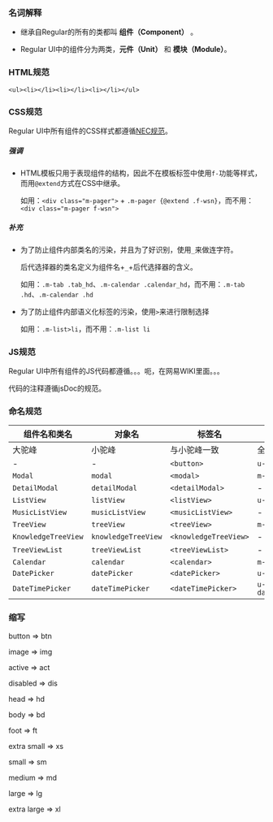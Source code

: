 ### 名词解释

- 继承自Regular的所有的类都叫 **组件（Component）** 。

- Regular UI中的组件分为两类，**元件（Unit）** 和 **模块（Module）**。

### HTML规范

```
<ul><li></li><li></li><li></li></ul>
```

### CSS规范

Regular UI中所有组件的CSS样式都遵循[NEC规范](http://nec.netease.com/standard/css-sort.html)。

##### 强调

- HTML模板只用于表现组件的结构，因此不在模板标签中使用`f-`功能等样式，而用`@extend`方式在CSS中继承。

  如用：`<div class="m-pager">` + `.m-pager {@extend .f-wsn}`，而不用：`<div class="m-pager f-wsn">`

##### 补充

- 为了防止组件内部类名的污染，并且为了好识别，使用`_`来做连字符。

  后代选择器的类名定义为组件名+`_`+后代选择器的含义。

  如用：`.m-tab .tab_hd`、`.m-calendar .calendar_hd`，而不用：`.m-tab .hd`、`.m-calendar .hd`

- 为了防止组件内部语义化标签的污染，使用`>`来进行限制选择

  如用：`.m-list>li`，而不用：`.m-list li`

### JS规范

Regular UI中所有组件的JS代码都遵循。。。呃，在网易WIKI里面。。。

代码的注释遵循jsDoc的规范。

### 命名规范

| 组件名和类名        | 对象名              | 标签名                | CSS类名        |　JS文件名  |  CSS文件名  |
| ------------------  | ------------------- | --------------------- | ---------------- | ------- | ------- |
| 大驼峰              | 小驼峰              |  与小驼峰一致         | 全小写           | 与标签名一致 | 与标签名一致 |
| -                   | -                   | `<button>`            | `u-btn`  | - | `btn.mcss` |
| `Modal`             | `modal`             | `<modal>`             | `m-modal`  | `modal.js` | `modal.mcss` |
| `DetailModal`       | `detailModal`       | `<detailModal>`       | - | `detailModal.js` | - |
| `ListView`          | `listView`          | `<listView>`          | `u-listview` | `listView.js` | `listView.mcss` |
| `MusicListView`     | `musicListView`     | `<musicListView>`     | - | `musicListView.js` | - |
| `TreeView`          | `treeView`          | `<treeView>`          | `m-treeview` | `treeView.js` | `treeView.mcss` |
| `KnowledgeTreeView` | `knowledgeTreeView` | `<knowledgeTreeView>` | -         | `knowledgeTreeView.js` | - |
| `TreeViewList`      | `treeViewList`      | `<treeViewList>`      | -     | - | - |
| `Calendar`          | `calendar`          | `<calendar>`          | `m-calendar`         | `calendar.js` | `calendar.mcss` |
| `DatePicker`        | `datePicker`        | `<datePicker>`        | `u-datepicker`       | `datePicker.js` | `datePicker.mcss` |
| `DateTimePicker`    | `dateTimePicker`    | `<dateTimePicker>`    | `u-datetimepicker`   | `dateTimePicker.js` | `dateTimePicker.mcss` |

### 缩写

button => btn

image => img

active => act

disabled => dis

head => hd

body => bd

foot => ft


extra small => xs

small => sm

medium => md

large => lg

extra large => xl
